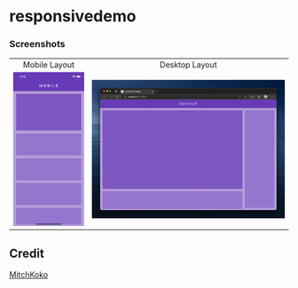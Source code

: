 # responsivedemo

### Screenshots
</div>

<table align="center">
  <tr>
    <td align="center">Mobile Layout</td>
    <td align="center">Desktop Layout</td>
  </tr>
  <tr>
    <td align="center"><img src="screenshots/mobile.png" width=200></td>
    <td align="center"><img src="screenshots/desktop.png" width=600></td>
    
  </tr>
</table>

## Credit

<a href="https://www.youtube.com/watch?v=MrPJBAOzKTQ&ab_channel=MitchKoko">MitchKoko</a>
